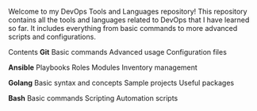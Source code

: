 Welcome to my DevOps Tools and Languages repository! This repository contains all the tools and languages related to DevOps that I have learned so far. It includes everything from basic commands to more advanced scripts and configurations.

Contents
**Git**
Basic commands
Advanced usage
Configuration files

**Ansible**
Playbooks
Roles
Modules
Inventory management

**Golang**
Basic syntax and concepts
Sample projects
Useful packages

**Bash**
Basic commands
Scripting
Automation scripts

